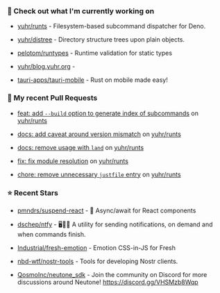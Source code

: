 ### 👷 Check out what I'm currently working on



- [yuhr/runts](https://github.com/yuhr/runts) - Filesystem-based subcommand dispatcher for Deno.

- [yuhr/distree](https://github.com/yuhr/distree) - Directory structure trees upon plain objects.

- [pelotom/runtypes](https://github.com/pelotom/runtypes) - Runtime validation for static types

- [yuhr/blog.yuhr.org](https://github.com/yuhr/blog.yuhr.org) - 

- [tauri-apps/tauri-mobile](https://github.com/tauri-apps/tauri-mobile) - Rust on mobile made easy!

### 🔨 My recent Pull Requests



- [feat: add `--build` option to generate index of subcommands](https://github.com/yuhr/runts/pull/5) on [yuhr/runts](https://github.com/yuhr/runts)

- [docs: add caveat around version mismatch](https://github.com/yuhr/runts/pull/4) on [yuhr/runts](https://github.com/yuhr/runts)

- [docs: remove usage with `land`](https://github.com/yuhr/runts/pull/3) on [yuhr/runts](https://github.com/yuhr/runts)

- [fix: fix module resolution](https://github.com/yuhr/runts/pull/2) on [yuhr/runts](https://github.com/yuhr/runts)

- [chore: remove unnecessary `justfile` entry](https://github.com/yuhr/runts/pull/1) on [yuhr/runts](https://github.com/yuhr/runts)

### ⭐ Recent Stars



- [pmndrs/suspend-react](https://github.com/pmndrs/suspend-react) - 🚥 Async/await for React components

- [dschep/ntfy](https://github.com/dschep/ntfy) - 🖥️📱🔔 A utility for sending notifications, on demand and when commands finish.

- [Industrial/fresh-emotion](https://github.com/Industrial/fresh-emotion) - Emotion CSS-in-JS for Fresh

- [nbd-wtf/nostr-tools](https://github.com/nbd-wtf/nostr-tools) - Tools for developing Nostr clients.

- [QosmoInc/neutone_sdk](https://github.com/QosmoInc/neutone_sdk) - Join the community on Discord for more discussions around Neutone! https://discord.gg/VHSMzb8Wqp